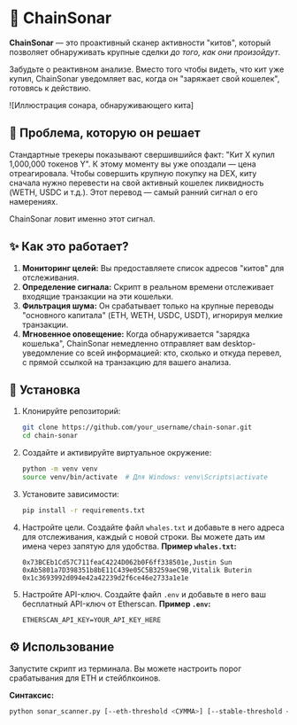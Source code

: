 # 📡 ChainSonar

**ChainSonar** — это проактивный сканер активности "китов", который позволяет обнаруживать крупные сделки *до того, как они произойдут*.

Забудьте о реактивном анализе. Вместо того чтобы видеть, что кит уже купил, ChainSonar уведомляет вас, когда он "заряжает свой кошелек", готовясь к действию.

![Иллюстрация сонара, обнаруживающего кита]

## 🎯 Проблема, которую он решает

Стандартные трекеры показывают свершившийся факт: "Кит X купил 1,000,000 токенов Y". К этому моменту вы уже опоздали — цена отреагировала. Чтобы совершить крупную покупку на DEX, киту сначала нужно перевести на свой активный кошелек ликвидность (WETH, USDC и т.д.). Этот перевод — самый ранний сигнал о его намерениях.

ChainSonar ловит именно этот сигнал.

## ✨ Как это работает?

1.  **Мониторинг целей:** Вы предоставляете список адресов "китов" для отслеживания.
2.  **Определение сигнала:** Скрипт в реальном времени отслеживает входящие транзакции на эти кошельки.
3.  **Фильтрация шума:** Он срабатывает только на крупные переводы "основного капитала" (ETH, WETH, USDC, USDT), игнорируя мелкие транзакции.
4.  **Мгновенное оповещение:** Когда обнаруживается "зарядка кошелька", ChainSonar немедленно отправляет вам desktop-уведомление со всей информацией: кто, сколько и откуда перевел, с прямой ссылкой на транзакцию для вашего анализа.

## 🚀 Установка

1.  Клонируйте репозиторий:
    ```bash
    git clone https://github.com/your_username/chain-sonar.git
    cd chain-sonar
    ```

2.  Создайте и активируйте виртуальное окружение:
    ```bash
    python -m venv venv
    source venv/bin/activate  # Для Windows: venv\Scripts\activate
    ```

3.  Установите зависимости:
    ```bash
    pip install -r requirements.txt
    ```

4.  Настройте цели. Создайте файл `whales.txt` и добавьте в него адреса для отслеживания, каждый с новой строки. Вы можете дать им имена через запятую для удобства.
    **Пример `whales.txt`:**
    ```
    0x73BCEb1Cd57C711feaC4224D062b0F6ff338501e,Justin Sun
    0xAb5801a7D398351b8bE11C439e05C5B3259aeC9B,Vitalik Buterin
    0x1c3693992d094e42a42239d2f6ce46e2733a1e1e
    ```

5.  Настройте API-ключ. Создайте файл `.env` и добавьте в него ваш бесплатный API-ключ от Etherscan.
    **Пример `.env`:**
    ```.env
    ETHERSCAN_API_KEY=YOUR_API_KEY_HERE
    ```

## ⚙️ Использование

Запустите скрипт из терминала. Вы можете настроить порог срабатывания для ETH и стейблкоинов.

**Синтаксис:**
```bash
python sonar_scanner.py [--eth-threshold <СУММА>] [--stable-threshold <СУММА>]

